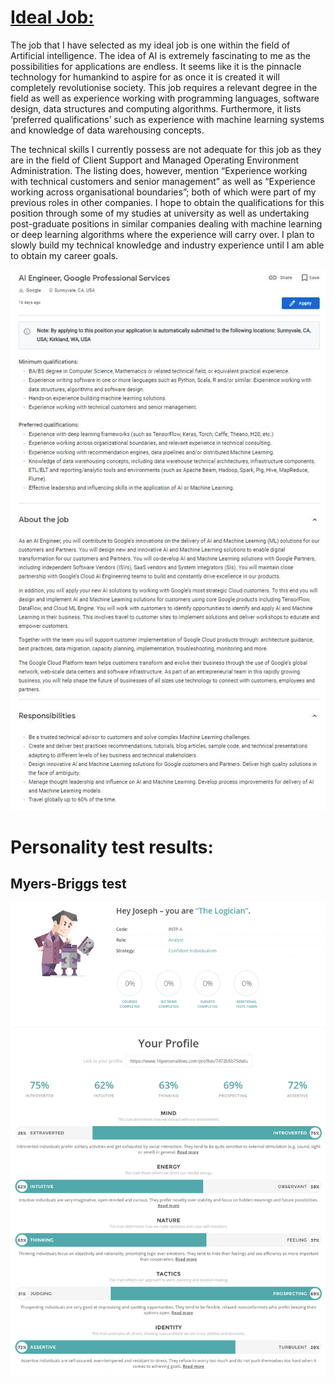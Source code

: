 # [Ideal Job:](https://careers.google.com/jobs/results/5193015338663936-ai-engineer-google-professional-services/?company=Google&company=YouTube&employment_type=FULL_TIME&hl=en_US&jlo=en_US&q=AI&sort_by=relevance )

The job that I have selected as my ideal job is one within the field of Artificial intelligence. The idea of AI is extremely fascinating to me as the possibilities for applications are endless. It seems like it is the pinnacle technology for humankind to aspire for as once it is created it will completely revolutionise society. This job requires a relevant degree in the field as well as experience working with programming languages, software design, data structures and computing algorithms. Furthermore, it lists ‘preferred qualifications’ such as experience with machine learning systems and knowledge of data warehousing concepts. 

The technical skills I currently possess are not adequate for this job as they are in the field of Client Support and Managed Operating Environment Administration. The listing does, however, mention “Experience working with technical customers and senior management” as well as “Experience working across organisational boundaries”; both of which were part of my previous roles in other companies. I hope to obtain the qualifications for this position through some of my studies at university as well as undertaking post-graduate positions in similar companies dealing with machine learning or deep learning algorithms where the experience will carry over. I plan to slowly build my technical knowledge and industry experience until I am able to obtain my career goals.

![ideal_job](https://github.com/josephm-rmit/job-interests-and-personal-tests-/blob/master/idealjob2.jpg)

 
 
  
  
   
   
    
    
    
# Personality test results:

## Myers-Briggs test
![myersbriggs](https://github.com/josephm-rmit/job-interests-and-personal-tests-/blob/master/screencapture-16personalities-members-area-overview-2019-03-16-02_02_22.png)
